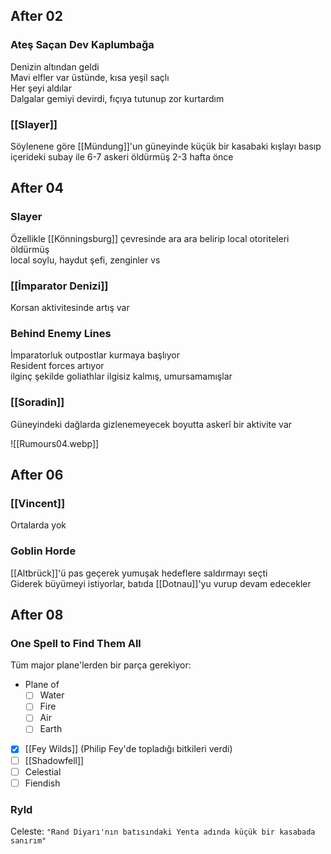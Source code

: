 ---
---  
  
  
## After 02  
  
### Ateş Saçan Dev Kaplumbağa  
Denizin altından geldi  
Mavi elfler var üstünde, kısa yeşil saçlı  
Her şeyi aldılar  
Dalgalar gemiyi devirdi, fıçıya tutunup zor kurtardım  
  
### [[Slayer]]  
Söylenene göre [[Mündung]]'un güneyinde küçük bir kasabaki kışlayı basıp içerideki subay ile 6-7 askeri öldürmüş 2-3 hafta önce  
  
  
## After 04  
  
### Slayer  
Özellikle [[Könningsburg]] çevresinde ara ara belirip local otoriteleri öldürmüş  
local soylu, haydut şefi, zenginler vs  
  
### [[İmparator Denizi]]  
Korsan aktivitesinde artış var  
  
### Behind Enemy Lines  
İmparatorluk outpostlar kurmaya başlıyor  
Resident forces artıyor  
ilginç şekilde goliathlar ilgisiz kalmış, umursamamışlar  
  
### [[Soradin]]  
Güneyindeki dağlarda gizlenemeyecek boyutta askerî bir aktivite var  
  
![[Rumours04.webp]]  
  
## After 06  
### [[Vincent]]  
Ortalarda yok  
  
### Goblin Horde  
[[Altbrück]]'ü pas geçerek yumuşak hedeflere saldırmayı seçti  
Giderek büyümeyi istiyorlar, batıda [[Dotnau]]'yu vurup devam edecekler  
  
  
## After 08  
### One Spell to Find Them All  
Tüm major plane'lerden bir parça gerekiyor:  
  
- Plane of  
	- [ ] Water  
	- [ ] Fire  
	- [ ] Air  
	- [ ] Earth  
- [x] [[Fey Wilds]] (Philip Fey'de topladığı bitkileri verdi)  
- [ ] [[Shadowfell]]  
- [ ] Celestial  
- [ ] Fiendish  
  
### Ryld  
Celeste: `"Rand Diyarı'nın batısındaki Yenta adında küçük bir kasabada sanırım"`